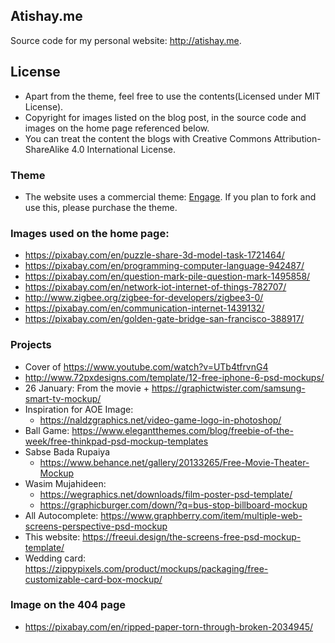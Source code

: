 Atishay.me
-----------

Source code for my personal website: http://atishay.me.

## License
* Apart from the theme, feel free to use the contents(Licensed under MIT License).
* Copyright for images listed on the blog post, in the source code and images on the home page referenced below.
* You can treat the content the blogs with Creative Commons Attribution-ShareAlike 4.0 International License.

### Theme
* The website uses a commercial theme: [Engage](https://graygrids.com/item/engage-free-bootstrap-4-template/). If you plan to fork and use this, please purchase the theme.


### Images used on the home page:
* https://pixabay.com/en/puzzle-share-3d-model-task-1721464/
* https://pixabay.com/en/programming-computer-language-942487/
* https://pixabay.com/en/question-mark-pile-question-mark-1495858/
* https://pixabay.com/en/network-iot-internet-of-things-782707/
* http://www.zigbee.org/zigbee-for-developers/zigbee3-0/
* https://pixabay.com/en/communication-internet-1439132/
* https://pixabay.com/en/golden-gate-bridge-san-francisco-388917/
### Projects
* Cover of https://www.youtube.com/watch?v=UTb4tfrvnG4
* http://www.72pxdesigns.com/template/12-free-iphone-6-psd-mockups/
* 26 January: From the movie + https://graphictwister.com/samsung-smart-tv-mockup/
* Inspiration for AOE Image:
    * https://naldzgraphics.net/video-game-logo-in-photoshop/
* Ball Game: https://www.elegantthemes.com/blog/freebie-of-the-week/free-thinkpad-psd-mockup-templates
* Sabse Bada Rupaiya
    * https://www.behance.net/gallery/20133265/Free-Movie-Theater-Mockup
* Wasim Mujahideen:
    * https://wegraphics.net/downloads/film-poster-psd-template/
    * https://graphicburger.com/down/?q=bus-stop-billboard-mockup
* All Autocomplete: https://www.graphberry.com/item/multiple-web-screens-perspective-psd-mockup
* This website: https://freeui.design/the-screens-free-psd-mockup-template/
* Wedding card:
https://zippypixels.com/product/mockups/packaging/free-customizable-card-box-mockup/
<!-- http://www.pune-design.com/portfolios/square-book-mockup-freebie/ -->
<!-- https://www.mockupworld.co/free/open-and-closed-square-greeting-card-mockup/ -->


### Image on the 404 page
* https://pixabay.com/en/ripped-paper-torn-through-broken-2034945/
